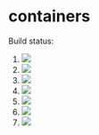 # containers

Build status:

1. [![](https://github.com/mjotsuka/conts/workflows/tests-fibonacci/badge.svg)](https://github.com/mjotsuka/conts/actions?query=workflow%3Atests-fibonacci)
1. [![](https://github.com/mjotsuka/conts/workflows/tests-range/badge.svg)](https://github.com/mjotsuka/conts/actions?query=workflow%3Atests-range)
1. [![](https://github.com/mjotsuka/conts/workflows/tests-unicode/badge.svg)](https://github.com/mjotsuka/conts/actions?query=workflow%3Atests-unicode)
1. [![](https://github.com/mjotsuka/conts/workflows/tests-BST/badge.svg)](https://github.com/mjotsuka/conts/actions?query=workflow%3Atests-BST)
1. [![](https://github.com/mjotsuka/conts/workflows/tests-BinaryTree/badge.svg)](https://github.com/mjotsuka/conts/actions?query=workflow%3Atests-BinaryTree)
1. [![](https://github.com/mjotsuka/conts/workflows/tests-AVLTree/badge.svg)](https://github.com/mjotsuka/conts/actions?query=workflow%3Atests-AVLTree)
1. [![](https://github.com/mjotsuka/conts/workflows/tests-Heap/badge.svg)](https://github.com/mjotsuka/conts/actions?query=workflow%3Atests-Heap)
